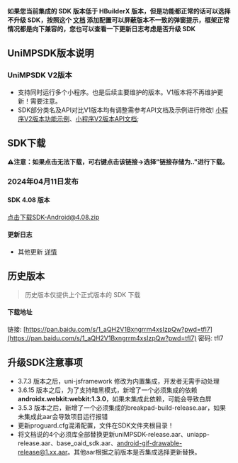 **如果您当前集成的 SDK 版本低于 HBuilderX 版本，但是功能都正常的话可以选择不升级 SDK，按照这个 [文档](https://ask.dcloud.net.cn/article/35627) 添加配置可以屏蔽版本不一致的弹窗提示，框架正常情况都是向下兼容的，您也可以查看一下更新日志考虑是否升级 SDK**

## UniMPSDK版本说明

### UniMPSDK V2版本

+ 支持同时运行多个小程序。也是后续主要维护的版本。V1版本将不再维护更新！需要注意。
+ SDK部分类名及API对比V1版本均有调整需参考API文档及示例进行修改! [小程序V2版本功能示例](/UniMPDocs/Sample/android-v2)、[小程序V2版本API文档](/UniMPDocs/API/android-v2);

## SDK下载

**⚠️注意：如果点击无法下载，可右键点击该链接->选择"链接存储为.."进行下载。**

### 2024年04月11日发布


#### SDK 4.08 版本

[点击下载SDK-Android@4.08.zip](https://web-ext-storage.dcloud.net.cn/unimpsdk/android/SDK-Android@4.08.2024040127.zip)

#### 更新日志

+ 其他更新 [详情](https://download1.dcloud.net.cn/hbuilderx/changelog/4.08.2024040127.html)


## 历史版本
> 历史版本仅提供上个正式版本的 SDK 下载

#### 下载地址
链接: [https://pan.baidu.com/s/1_aQH2V1Bxngrrm4xsIzpQw?pwd=tfl7](https://pan.baidu.com/s/1_aQH2V1Bxngrrm4xsIzpQw?pwd=tfl7)  密码: tfl7


## 升级SDK注意事项

+ 3.7.3 版本之后，uni-jsframework 修改为内置集成，开发者无需手动处理
+ 3.6.15 版本之后，为了支持暗黑模式，新增了一个必须集成的依赖 **androidx.webkit:webkit:1.3.0**，如果未集成此依赖，可能会导致白屏
+ 3.5.3 版本之后，新增了一个必须集成的breakpad-build-release.aar，如果未集成此aar会导致项目运行报错
+ 更新proguard.cfg混淆配置，文件在SDK文件夹根目录！
+ 将文档说的4个必须库全部替换更新uniMPSDK-release.aar、uniapp-release.aar、base_oaid_sdk.aar、android-gif-drawable-release@1.xx.aar。其他aar根据之前版本是否集成选择更新替换。


